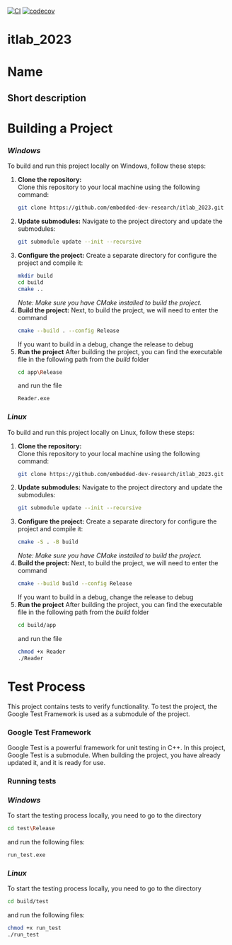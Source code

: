 [![CI](https://github.com/embedded-dev-research/itlab_2023/actions/workflows/ci.yml/badge.svg)](https://github.com/embedded-dev-research/itlab_2023/actions/workflows/ci.yml)
[![codecov](https://codecov.io/gh/embedded-dev-research/itlab_2023/graph/badge.svg?token=L3OS8C4BI6)](https://codecov.io/gh/embedded-dev-research/itlab_2023)

# itlab_2023
# Name
## Short description ##
# **Building a Project**
### *Windows*
To build and run this project locally on Windows, follow these steps:

1. **Clone the repository:**  
   Clone this repository to your local machine using the following command:
   ```bash
   git clone https://github.com/embedded-dev-research/itlab_2023.git
   ```
2. **Update submodules:**
   Navigate to the project directory and update the submodules:
   ```bash
   git submodule update --init --recursive
3. **Configure the project:**
   Create a separate directory for configure the project and compile it:
   ```bash
   mkdir build
   cd build
   cmake ..
    ```
    *Note: Make sure you have CMake installed to build the project.*
4. **Build the project:**
   Next, to build the project, we will need to enter the command
    ```bash
   cmake --build . --config Release
    ```
    If you want to build in a debug, change the release to debug
5. **Run the project**
   After building the project, you can find the executable file in the following path from the *build* folder
   ```bash
   cd app\Release
    ```
   and run the file
    ```bash
   Reader.exe
    ```
### *Linux*
   To build and run this project locally on Linux, follow these steps:

1. **Clone the repository:**  
   Clone this repository to your local machine using the following command:
   ```bash
   git clone https://github.com/embedded-dev-research/itlab_2023.git
   ```
2. **Update submodules:**
   Navigate to the project directory and update the submodules:
   ```bash
   git submodule update --init --recursive
3. **Configure the project:**
   Create a separate directory for configure the project and compile it:
   ```bash
   cmake -S . -B build
    ```
    *Note: Make sure you have CMake installed to build the project.*
4. **Build the project:**
   Next, to build the project, we will need to enter the command
    ```bash
   cmake --build build --config Release
    ```
    If you want to build in a debug, change the release to debug
5. **Run the project**
   After building the project, you can find the executable file in the following path from the *build* folder
   ```bash
   cd build/app
    ```
   and run the file
    ```bash
   chmod +x Reader
   ./Reader
    ```
# Test Process
   This project contains tests to verify functionality.
   To test the project, the Google Test Framework is used as a submodule of the project.
   ### Google Test Framework

   Google Test is a powerful framework for unit testing in C++. In this project, Google Test is a submodule. When building the project, you have already       updated it, and it is ready for use.
   ### Running tests
   ### *Windows*
   
   To start the testing process locally, you need to go to the directory
   ```bash
   cd test\Release
   ```
   and run the following files:
   ```bash
   run_test.exe
   ```
### *Linux*
To start the testing process locally, you need to go to the directory
   ```bash
   cd build/test
   ```
   and run the following files:
   ```bash
   chmod +x run_test
   ./run_test
   ```
